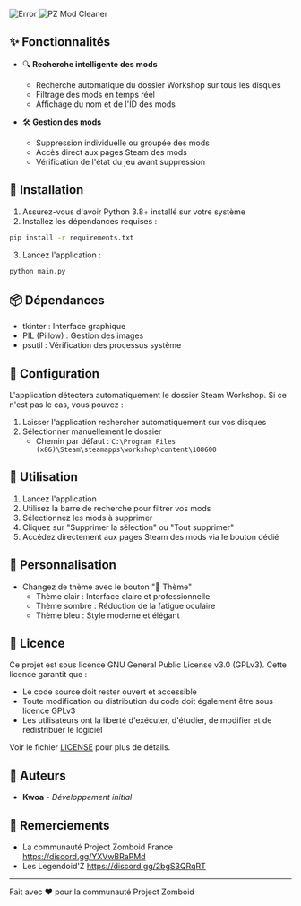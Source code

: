 ![Error](https://image.noelshack.com/fichiers/2025/05/3/1738179855-erreurworkshop.png)
![PZ Mod Cleaner](https://image.noelshack.com/fichiers/2025/05/3/1738178859-screen.png)

## ✨ Fonctionnalités

- 🔍 **Recherche intelligente des mods**
  - Recherche automatique du dossier Workshop sur tous les disques
  - Filtrage des mods en temps réel
  - Affichage du nom et de l'ID des mods

- 🛠️ **Gestion des mods**
  - Suppression individuelle ou groupée des mods
  - Accès direct aux pages Steam des mods
  - Vérification de l'état du jeu avant suppression

## 🚀 Installation

1. Assurez-vous d'avoir Python 3.8+ installé sur votre système
2. Installez les dépendances requises :
```bash
pip install -r requirements.txt
```
3. Lancez l'application :
```bash
python main.py
```

## 📦 Dépendances

- tkinter : Interface graphique
- PIL (Pillow) : Gestion des images
- psutil : Vérification des processus système

## 🔧 Configuration

L'application détectera automatiquement le dossier Steam Workshop. Si ce n'est pas le cas, vous pouvez :
1. Laisser l'application rechercher automatiquement sur vos disques
2. Sélectionner manuellement le dossier
   - Chemin par défaut : `C:\Program Files (x86)\Steam\steamapps\workshop\content\108600`

## 🎯 Utilisation

1. Lancez l'application
2. Utilisez la barre de recherche pour filtrer vos mods
3. Sélectionnez les mods à supprimer
4. Cliquez sur "Supprimer la sélection" ou "Tout supprimer"
5. Accédez directement aux pages Steam des mods via le bouton dédié

## 🌈 Personnalisation

- Changez de thème avec le bouton "🎨 Thème"
  - Thème clair : Interface claire et professionnelle
  - Thème sombre : Réduction de la fatigue oculaire
  - Thème bleu : Style moderne et élégant


## 📝 Licence

Ce projet est sous licence GNU General Public License v3.0 (GPLv3). Cette licence garantit que :
- Le code source doit rester ouvert et accessible
- Toute modification ou distribution du code doit également être sous licence GPLv3
- Les utilisateurs ont la liberté d'exécuter, d'étudier, de modifier et de redistribuer le logiciel

Voir le fichier [LICENSE](LICENSE) pour plus de détails.

## 👥 Auteurs

- **Kwoa** - *Développement initial*

## 🙏 Remerciements

- La communauté Project Zomboid France https://discord.gg/YXVwBRaPMd
- Les Legendoid'Z https://discord.gg/2bgS3QRqRT

---
Fait avec ❤️ pour la communauté Project Zomboid
